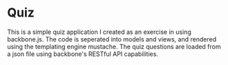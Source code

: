 ﻿Quiz
========================

This is a simple quiz application I created as an exercise in using backbone.js. The code is seperated into models and views, and rendered using the templating engine mustache. The quiz questions are loaded from a json file using backbone's RESTful API capabilities.
